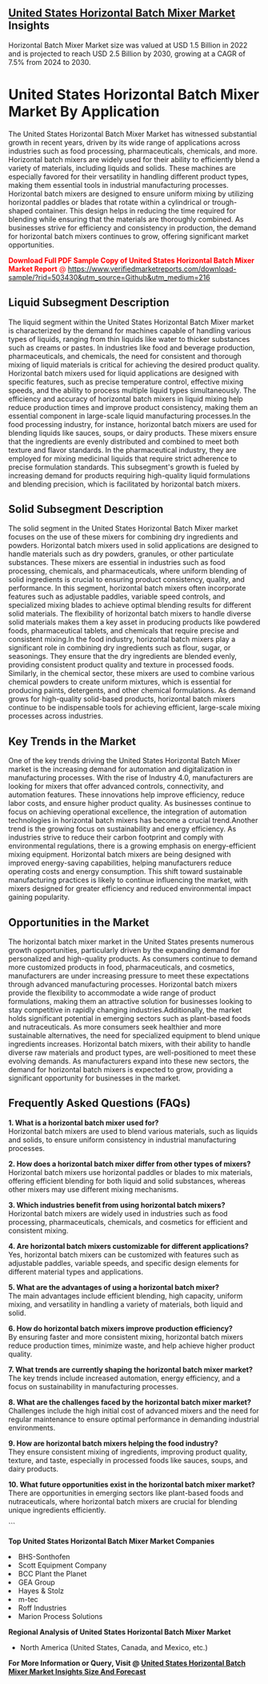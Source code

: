 <h2><a href="https://www.verifiedmarketreports.com/download-sample/?rid=503430&amp;utm_source=Github&amp;utm_medium=216" target="_blank">United States Horizontal Batch Mixer Market</a> Insights</h2><p>Horizontal Batch Mixer Market size was valued at USD 1.5 Billion in 2022 and is projected to reach USD 2.5 Billion by 2030, growing at a CAGR of 7.5% from 2024 to 2030.</p><p><h1>United States Horizontal Batch Mixer Market By Application</h1><p>The United States Horizontal Batch Mixer Market has witnessed substantial growth in recent years, driven by its wide range of applications across industries such as food processing, pharmaceuticals, chemicals, and more. Horizontal batch mixers are widely used for their ability to efficiently blend a variety of materials, including liquids and solids. These machines are especially favored for their versatility in handling different product types, making them essential tools in industrial manufacturing processes. Horizontal batch mixers are designed to ensure uniform mixing by utilizing horizontal paddles or blades that rotate within a cylindrical or trough-shaped container. This design helps in reducing the time required for blending while ensuring that the materials are thoroughly combined. As businesses strive for efficiency and consistency in production, the demand for horizontal batch mixers continues to grow, offering significant market opportunities.<p><span class=""><span style="color: #ff0000;"><strong>Download Full PDF Sample Copy of United States Horizontal Batch Mixer Market Report</strong> @ </span><a href="https://www.verifiedmarketreports.com/download-sample/?rid=503430&amp;utm_source=Github&amp;utm_medium=216" target="_blank">https://www.verifiedmarketreports.com/download-sample/?rid=503430&amp;utm_source=Github&amp;utm_medium=216</a></span></p></p><h2>Liquid Subsegment Description</h2><p>The liquid segment within the United States Horizontal Batch Mixer market is characterized by the demand for machines capable of handling various types of liquids, ranging from thin liquids like water to thicker substances such as creams or pastes. In industries like food and beverage production, pharmaceuticals, and chemicals, the need for consistent and thorough mixing of liquid materials is critical for achieving the desired product quality. Horizontal batch mixers used for liquid applications are designed with specific features, such as precise temperature control, effective mixing speeds, and the ability to process multiple liquid types simultaneously. The efficiency and accuracy of horizontal batch mixers in liquid mixing help reduce production times and improve product consistency, making them an essential component in large-scale liquid manufacturing processes.In the food processing industry, for instance, horizontal batch mixers are used for blending liquids like sauces, soups, or dairy products. These mixers ensure that the ingredients are evenly distributed and combined to meet both texture and flavor standards. In the pharmaceutical industry, they are employed for mixing medicinal liquids that require strict adherence to precise formulation standards. This subsegment's growth is fueled by increasing demand for products requiring high-quality liquid formulations and blending precision, which is facilitated by horizontal batch mixers.<h2>Solid Subsegment Description</h2><p>The solid segment in the United States Horizontal Batch Mixer market focuses on the use of these mixers for combining dry ingredients and powders. Horizontal batch mixers used in solid applications are designed to handle materials such as dry powders, granules, or other particulate substances. These mixers are essential in industries such as food processing, chemicals, and pharmaceuticals, where uniform blending of solid ingredients is crucial to ensuring product consistency, quality, and performance. In this segment, horizontal batch mixers often incorporate features such as adjustable paddles, variable speed controls, and specialized mixing blades to achieve optimal blending results for different solid materials. The flexibility of horizontal batch mixers to handle diverse solid materials makes them a key asset in producing products like powdered foods, pharmaceutical tablets, and chemicals that require precise and consistent mixing.In the food industry, horizontal batch mixers play a significant role in combining dry ingredients such as flour, sugar, or seasonings. They ensure that the dry ingredients are blended evenly, providing consistent product quality and texture in processed foods. Similarly, in the chemical sector, these mixers are used to combine various chemical powders to create uniform mixtures, which is essential for producing paints, detergents, and other chemical formulations. As demand grows for high-quality solid-based products, horizontal batch mixers continue to be indispensable tools for achieving efficient, large-scale mixing processes across industries.<h2>Key Trends in the Market</h2><p>One of the key trends driving the United States Horizontal Batch Mixer market is the increasing demand for automation and digitalization in manufacturing processes. With the rise of Industry 4.0, manufacturers are looking for mixers that offer advanced controls, connectivity, and automation features. These innovations help improve efficiency, reduce labor costs, and ensure higher product quality. As businesses continue to focus on achieving operational excellence, the integration of automation technologies in horizontal batch mixers has become a crucial trend.Another trend is the growing focus on sustainability and energy efficiency. As industries strive to reduce their carbon footprint and comply with environmental regulations, there is a growing emphasis on energy-efficient mixing equipment. Horizontal batch mixers are being designed with improved energy-saving capabilities, helping manufacturers reduce operating costs and energy consumption. This shift toward sustainable manufacturing practices is likely to continue influencing the market, with mixers designed for greater efficiency and reduced environmental impact gaining popularity.<h2>Opportunities in the Market</h2><p>The horizontal batch mixer market in the United States presents numerous growth opportunities, particularly driven by the expanding demand for personalized and high-quality products. As consumers continue to demand more customized products in food, pharmaceuticals, and cosmetics, manufacturers are under increasing pressure to meet these expectations through advanced manufacturing processes. Horizontal batch mixers provide the flexibility to accommodate a wide range of product formulations, making them an attractive solution for businesses looking to stay competitive in rapidly changing industries.Additionally, the market holds significant potential in emerging sectors such as plant-based foods and nutraceuticals. As more consumers seek healthier and more sustainable alternatives, the need for specialized equipment to blend unique ingredients increases. Horizontal batch mixers, with their ability to handle diverse raw materials and product types, are well-positioned to meet these evolving demands. As manufacturers expand into these new sectors, the demand for horizontal batch mixers is expected to grow, providing a significant opportunity for businesses in the market.<h2>Frequently Asked Questions (FAQs)</h2><p><strong>1. What is a horizontal batch mixer used for?</strong><br>Horizontal batch mixers are used to blend various materials, such as liquids and solids, to ensure uniform consistency in industrial manufacturing processes.</p><p><strong>2. How does a horizontal batch mixer differ from other types of mixers?</strong><br>Horizontal batch mixers use horizontal paddles or blades to mix materials, offering efficient blending for both liquid and solid substances, whereas other mixers may use different mixing mechanisms.</p><p><strong>3. Which industries benefit from using horizontal batch mixers?</strong><br>Horizontal batch mixers are widely used in industries such as food processing, pharmaceuticals, chemicals, and cosmetics for efficient and consistent mixing.</p><p><strong>4. Are horizontal batch mixers customizable for different applications?</strong><br>Yes, horizontal batch mixers can be customized with features such as adjustable paddles, variable speeds, and specific design elements for different material types and applications.</p><p><strong>5. What are the advantages of using a horizontal batch mixer?</strong><br>The main advantages include efficient blending, high capacity, uniform mixing, and versatility in handling a variety of materials, both liquid and solid.</p><p><strong>6. How do horizontal batch mixers improve production efficiency?</strong><br>By ensuring faster and more consistent mixing, horizontal batch mixers reduce production times, minimize waste, and help achieve higher product quality.</p><p><strong>7. What trends are currently shaping the horizontal batch mixer market?</strong><br>The key trends include increased automation, energy efficiency, and a focus on sustainability in manufacturing processes.</p><p><strong>8. What are the challenges faced by the horizontal batch mixer market?</strong><br>Challenges include the high initial cost of advanced mixers and the need for regular maintenance to ensure optimal performance in demanding industrial environments.</p><p><strong>9. How are horizontal batch mixers helping the food industry?</strong><br>They ensure consistent mixing of ingredients, improving product quality, texture, and taste, especially in processed foods like sauces, soups, and dairy products.</p><p><strong>10. What future opportunities exist in the horizontal batch mixer market?</strong><br>There are opportunities in emerging sectors like plant-based foods and nutraceuticals, where horizontal batch mixers are crucial for blending unique ingredients efficiently.</p>```</p><p><strong>Top United States Horizontal Batch Mixer Market Companies</strong></p><div data-test-id=""><p><li>BHS-Sonthofen</li><li> Scott Equipment Company</li><li> BCC Plant the Planet</li><li> GEA Group</li><li> Hayes & Stolz</li><li> m-tec</li><li> Roff Industries</li><li> Marion Process Solutions</li></p><div><strong>Regional Analysis of&nbsp;United States Horizontal Batch Mixer Market</strong></div><ul><li dir="ltr"><p dir="ltr">North America&nbsp;(United States, Canada, and Mexico, etc.)</p></li></ul><p><strong>For More Information or Query, Visit @&nbsp;</strong><strong><a href="https://www.verifiedmarketreports.com/product/horizontal-batch-mixer-market/?utm_source=Github&amp;utm_medium=216" target="_blank">United States Horizontal Batch Mixer Market Insights Size And Forecast</a></strong></p></div>
